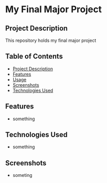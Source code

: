 # My Final Major Project

## Project Description
This repository holds my final major project

## Table of Contents
- [Project Description](#project-description)
- [Features](#features)
- [Usage](#usage)
- [Screenshots](#screenshots)
- [Technologies Used](#technologies-used)

## Features
- something

## Technologies Used
- something

## Screenshots
- someting
